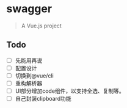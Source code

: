 # swagger

> A Vue.js project

## Todo
 - [ ] 先能用再说
 - [ ] 配置设计
 - [ ] 切换到@vue/cli
 - [ ] 重构解析器
 - [ ] UI部分增加code组件，以支持全选、复制等。
 - [ ] 自己封装clipboard功能
